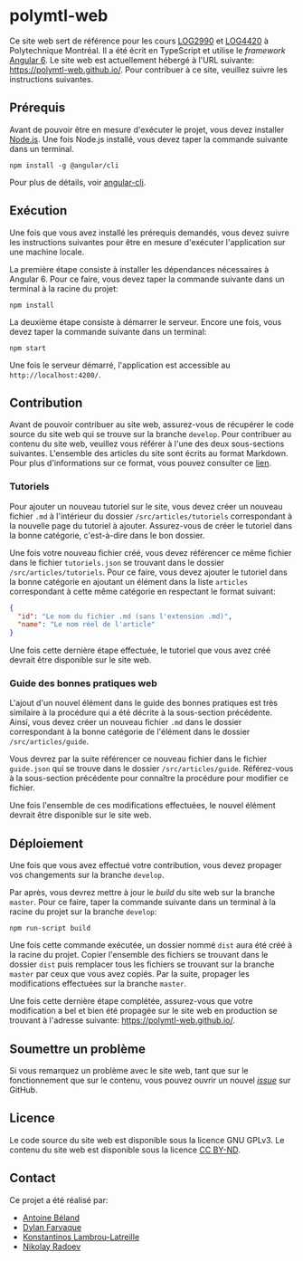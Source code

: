 # polymtl-web

Ce site web sert de référence pour les cours [LOG2990](http://www.polymtl.ca/etudes/cours/projet-de-logiciel-dapplication-web) 
et [LOG4420](http://www.polymtl.ca/etudes/cours/conception-de-sites-web-dynam-et-transact) à Polytechnique Montréal. 
Il a été écrit en TypeScript et utilise le _framework_ [Angular 6](https://angular.io/). Le site web est 
actuellement hébergé à l'URL suivante: https://polymtl-web.github.io/. Pour contribuer à ce site, 
veuillez suivre les instructions suivantes.

## Prérequis
Avant de pouvoir être en mesure d'exécuter le projet, vous devez installer [Node.js](https://nodejs.org/en/). 
Une fois Node.js installé, vous devez taper la commande suivante dans un terminal.

```
npm install -g @angular/cli
```

Pour plus de détails, voir [angular-cli](https://github.com/angular/angular-cli).

## Exécution
Une fois que vous avez installé les prérequis demandés, vous devez suivre les instructions suivantes pour être 
en mesure d'exécuter l'application sur une machine locale.

La première étape consiste à installer les dépendances nécessaires à Angular 6. Pour ce faire, vous devez taper la 
commande suivante dans un terminal à la racine du projet:

```
npm install
```

La deuxième étape consiste à démarrer le serveur. Encore une fois, vous devez taper la commande suivante dans un terminal:

```
npm start
```

Une fois le serveur démarré, l'application est accessible au `http://localhost:4200/`.

## Contribution
Avant de pouvoir contribuer au site web, assurez-vous de récupérer le code source du site web qui se trouve sur la 
branche `develop`. Pour contribuer au contenu du site web, veuillez vous référer à l'une des deux sous-sections 
suivantes. L'ensemble des articles du site sont écrits au format Markdown. Pour plus d'informations sur ce format, vous 
pouvez consulter ce [lien](https://github.com/adam-p/markdown-here/wiki/Markdown-Cheatsheet).

### Tutoriels
Pour ajouter un nouveau tutoriel sur le site, vous devez créer un nouveau fichier `.md` à l'intérieur du dossier 
`/src/articles/tutoriels` correspondant à la nouvelle page du tutoriel à ajouter. Assurez-vous de créer le tutoriel dans 
la bonne catégorie, c'est-à-dire dans le bon dossier. 

Une fois votre nouveau fichier créé, vous devez référencer ce même fichier dans le fichier `tutoriels.json` se trouvant 
dans le dossier `/src/articles/tutoriels`. Pour ce faire, vous devez ajouter le tutoriel dans la bonne catégorie en ajoutant
un élément dans la liste `articles` correspondant à cette même catégorie en respectant le format suivant:

```json
{
  "id": "Le nom du fichier .md (sans l'extension .md)",
  "name": "Le nom réel de l'article"
}
```

Une fois cette dernière étape effectuée, le tutoriel que vous avez créé devrait être disponible sur le site web.

### Guide des bonnes pratiques web 
L'ajout d'un nouvel élément dans le guide des bonnes pratiques est très similaire à la procédure qui a été décrite à la
sous-section précédente. Ainsi, vous devez créer un nouveau fichier `.md` dans le dossier correspondant à la bonne 
catégorie de l'élément dans le dossier `/src/articles/guide`.

Vous devrez par la suite référencer ce nouveau fichier dans le fichier `guide.json` qui se trouve dans le dossier
`/src/articles/guide`. Référez-vous à la sous-section précédente pour connaître la procédure pour modifier ce fichier.

Une fois l'ensemble de ces modifications effectuées, le nouvel élément devrait être disponible sur le site web.

## Déploiement
Une fois que vous avez effectué votre contribution, vous devez propager vos changements sur la branche `develop`.

Par après, vous devrez mettre à jour le _build_ du site web sur la branche `master`. Pour ce faire, taper la commande 
suivante dans un terminal à la racine du projet sur la branche `develop`:

```
npm run-script build
```

Une fois cette commande exécutée, un dossier nommé `dist` aura été créé à la racine du projet. Copier l'ensemble des 
fichiers se trouvant dans le dossier `dist` puis remplacer tous les fichiers se trouvant sur la branche 
`master` par ceux que vous avez copiés. Par la suite, propager les modifications effectuées sur la branche `master`. 

Une fois cette dernière étape complétée, assurez-vous que votre modification a bel et bien été propagée sur le site 
web en production se trouvant à l'adresse suivante: https://polymtl-web.github.io/.

## Soumettre un problème
Si vous remarquez un problème avec le site web, tant que sur le fonctionnement que sur le contenu, vous pouvez ouvrir 
un nouvel [_issue_](https://github.com/polymtl-web/polymtl-web.github.io/issues) sur GitHub.

## Licence
Le code source du site web est disponible sous la licence GNU GPLv3. Le contenu du site web est disponible sous 
la licence [CC BY-ND](https://creativecommons.org/licenses/by-nd/2.0/ca/legalcode.fr).
 
## Contact
Ce projet a été réalisé par:

- [Antoine Béland](https://github.com/antoinebeland)
- [Dylan Farvaque](https://github.com/dyc0de)
- [Konstantinos Lambrou-Latreille](https://github.com/koslambrou)
- [Nikolay Radoev](https://github.com/Bodheem)
